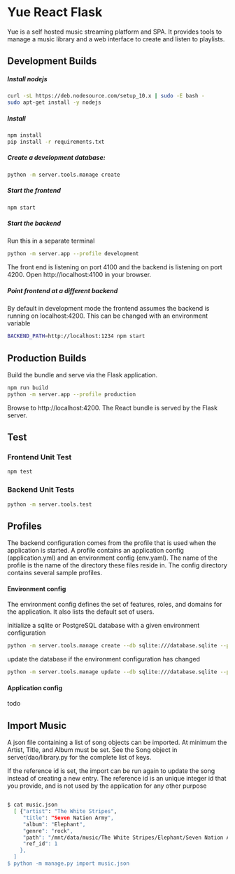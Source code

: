 

# Yue React Flask

Yue is a self hosted music streaming platform and SPA.
It provides tools to manage a music library and a web interface to create and listen to playlists.

## Development Builds

##### Install nodejs

```bash
curl -sL https://deb.nodesource.com/setup_10.x | sudo -E bash -
sudo apt-get install -y nodejs
```

##### Install
```bash
npm install
pip install -r requirements.txt
```

##### Create a development database:
```bash
python -m server.tools.manage create
```

##### Start the frontend
```bash
npm start
```

##### Start the backend
Run this in a separate terminal
```bash
python -m server.app --profile development
```
The front end is listening on port 4100 and the backend is listening on port 4200.
Open http://localhost:4100 in your browser.

##### Point frontend at a different backend
By default in development mode the frontend assumes the backend
is running on localhost:4200. This can be changed with an environment
variable

```bash
BACKEND_PATH=http://localhost:1234 npm start
```

## Production Builds

Build the bundle and serve via the Flask application.
```bash
npm run build
python -m server.app --profile production
```

Browse to http://localhost:4200. The React bundle is served by the Flask server.

## Test

### Frontend Unit Test
```bash
npm test
```

### Backend Unit Tests
```bash
python -m server.tools.test
```

## Profiles

The backend configuration comes from the profile that is used when the application is started.
A profile contains an application config (application.yml) and an environment config (env.yaml).
The name of the profile is the name of the directory these files reside in.
The config directory contains several sample profiles.

#### Environment config

The environment config defines the set of features, roles, and domains for the application.
It also lists the default set of users.

initialize a sqlite or PostgreSQL database with a given environment configuration
```bash
python -m server.tools.manage create --db sqlite:///database.sqlite --profile <profile>
```

update the database if the environment configuration has changed

```bash
python -m server.tools.manage update --db sqlite:///database.sqlite --profile <profile>
```

#### Application config

todo

## Import Music

A json file containing a list of song objects can be imported.
At minimum the Artist, Title, and Album must be set.
See the Song object in server/dao/library.py for the complete list of keys.

If the reference id is set, the import can be run again to update
the song instead of creating a new entry. The reference id is an unique
integer id that you provide, and is not used by the application for
any other purpose

```bash

$ cat music.json
  [ {"artist": "The White Stripes",
     "title": "Seven Nation Army",
     "album": "Elephant",
     "genre": "rock",
     "path": "/mnt/data/music/The White Stripes/Elephant/Seven Nation Army.mp3",
     "ref_id": 1
    },
  ]
$ python -m manage.py import music.json
```